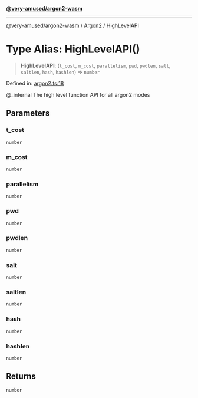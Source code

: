 [**@very-amused/argon2-wasm**](../../../README.md)

***

[@very-amused/argon2-wasm](../../../globals.md) / [Argon2](../README.md) / HighLevelAPI

# Type Alias: HighLevelAPI()

> **HighLevelAPI**: (`t_cost`, `m_cost`, `parallelism`, `pwd`, `pwdlen`, `salt`, `saltlen`, `hash`, `hashlen`) => `number`

Defined in: [argon2.ts:18](https://github.com/very-amused/argon2-wasm/blob/47b257a3b6005a78b5ab5522815ee0b1322dd8a6/src/argon2.ts#L18)

@_internal
The high level function API for all argon2 modes

## Parameters

### t\_cost

`number`

### m\_cost

`number`

### parallelism

`number`

### pwd

`number`

### pwdlen

`number`

### salt

`number`

### saltlen

`number`

### hash

`number`

### hashlen

`number`

## Returns

`number`
